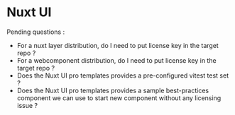 # Nuxt UI

Pending questions :

* For a nuxt layer distribution, do I need to put license key in the target repo ?
* For a webcomponent distribution, do I need to put license key in the target repo ?
* Does the Nuxt UI pro templates provides a pre-configured vitest test set ?
* Does the Nuxt UI pro templates provides a sample best-practices component we can use to start new component without any licensing issue ?